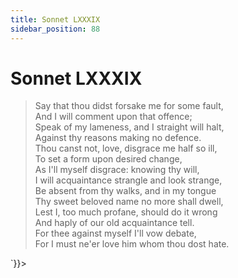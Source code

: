 ```yaml
---
title: Sonnet LXXXIX
sidebar_position: 88
---
```

<div dangerouslySetInnerHTML={{__html: `<div><HTML><HEAD><TITLE>Sonnet LXXXIX</TITLE></HEAD>
<BODY><H1>Sonnet LXXXIX</H1>

<BLOCKQUOTE>Say that thou didst forsake me for some fault,<BR>
And I will comment upon that offence;<BR>
Speak of my lameness, and I straight will halt,<BR>
Against thy reasons making no defence.<BR>
Thou canst not, love, disgrace me half so ill,<BR>
To set a form upon desired change,<BR>
As I'll myself disgrace: knowing thy will,<BR>
I will acquaintance strangle and look strange,<BR>
Be absent from thy walks, and in my tongue<BR>
Thy sweet beloved name no more shall dwell,<BR>
Lest I, too much profane, should do it wrong<BR>
And haply of our old acquaintance tell.<BR>
  For thee against myself I'll vow debate,<BR>
  For I must ne'er love him whom thou dost hate.<BR>
</BLOCKQUOTE>

</BODY></HTML>
</div>`}}></div>